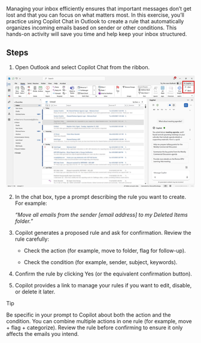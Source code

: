 Managing your inbox efficiently ensures that important messages don’t get lost and that you can focus on what matters most. In this exercise, you’ll practice using Copilot Chat in Outlook to create a rule that automatically organizes incoming emails based on sender or other conditions. This hands-on activity will save you time and help keep your inbox structured.

## Steps

1. Open Outlook and select Copilot Chat from the ribbon.

[![A screenshot of the Copilot Chat icon in the ribbon on Outlook.](../media/copilot-button-inline.png)](../media/copilot-button-expanded.png")

2. In the chat box, type a prompt describing the rule you want to create. For example:

   *“Move all emails from the sender [email address] to my Deleted Items folder.”*

3. Copilot generates a proposed rule and ask for confirmation. Review the rule carefully:

   - Check the action (for example, move to folder, flag for follow-up).

   - Check the condition (for example, sender, subject, keywords).

4. Confirm the rule by clicking Yes (or the equivalent confirmation button).

5. Copilot provides a link to manage your rules if you want to edit, disable, or delete it later.

> [!TIP]
>
> Be specific in your prompt to Copilot about both the action and the condition. You can combine multiple actions in one rule (for example, move + flag + categorize). Review the rule before confirming to ensure it only affects the emails you intend.